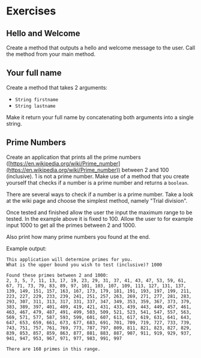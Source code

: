 # Exercises

## Hello and Welcome

Create a method that outputs a hello and welcome message to the user. Call the method from your main method.

## Your full name

Create a method that takes 2 arguments:
* `String firstname`
* `String lastname`

Make it return your full name by concatenating both arguments into a single string.

## Prime Numbers

Create an application that prints all the prime numbers ([https://en.wikipedia.org/wiki/Prime_number](https://en.wikipedia.org/wiki/Prime_number)) between 2 and 100 (inclusive). 1 is not a prime number. Make use of a method that you create yourself that checks if a number is a prime number and returns a `boolean`.

There are several ways to check if a number is a prime number. Take a look at the wiki page and choose the simplest method, namely "Trial division".

Once tested and finished allow the user the input the maximum range to be tested. In the example above it is fixed to 100. Allow the user to for example input 1000 to get all the primes between 2 and 1000.

Also print how many prime numbers you found at the end.

Example output:
```text
This application will determine primes for you.
What is the upper bound you wish to test (inclusive)? 1000

Found these primes between 2 and 1000:
2, 3, 5, 7, 11, 13, 17, 19, 23, 29, 31, 37, 41, 43, 47, 53, 59, 61, 67, 71, 73, 79, 83, 89, 97, 101, 103, 107, 109, 113, 127, 131, 137, 139, 149, 151, 157, 163, 167, 173, 179, 181, 191, 193, 197, 199, 211, 223, 227, 229, 233, 239, 241, 251, 257, 263, 269, 271, 277, 281, 283, 293, 307, 311, 313, 317, 331, 337, 347, 349, 353, 359, 367, 373, 379, 383, 389, 397, 401, 409, 419, 421, 431, 433, 439, 443, 449, 457, 461, 463, 467, 479, 487, 491, 499, 503, 509, 521, 523, 541, 547, 557, 563, 569, 571, 577, 587, 593, 599, 601, 607, 613, 617, 619, 631, 641, 643, 647, 653, 659, 661, 673, 677, 683, 691, 701, 709, 719, 727, 733, 739, 743, 751, 757, 761, 769, 773, 787, 797, 809, 811, 821, 823, 827, 829, 839, 853, 857, 859, 863, 877, 881, 883, 887, 907, 911, 919, 929, 937, 941, 947, 953, 967, 971, 977, 983, 991, 997

There are 168 primes in this range.
```

